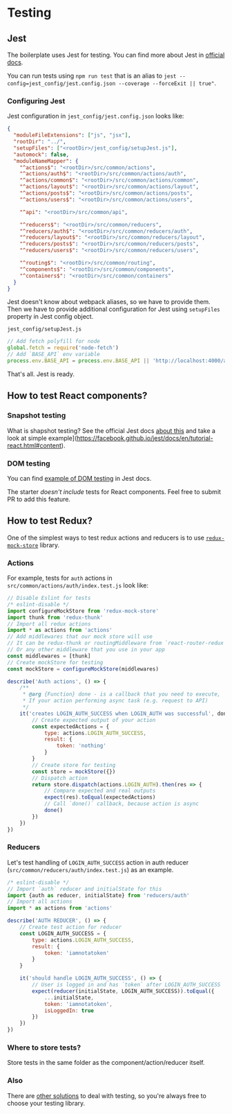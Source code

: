 # Testing

## Jest

The boilerplate uses Jest for testing.
You can find more about Jest in [official docs](https://facebook.github.io/jest/).

You can run tests using `npm run test` that is an alias to `jest --config=jest_config/jest.config.json --coverage --forceExit || true"`.

### Configuring Jest

Jest configuration in `jest_config/jest.config.json` looks like:
```json
{
  "moduleFileExtensions": ["js", "jsx"],
  "rootDir": "../",
  "setupFiles": ["<rootDir>/jest_config/setupJest.js"],
  "automock": false,
  "moduleNameMapper": {
    "^actions$": "<rootDir>/src/common/actions",
    "^actions/auth$": "<rootDir>/src/common/actions/auth",
    "^actions/common$": "<rootDir>/src/common/actions/common",
    "^actions/layout$": "<rootDir>/src/common/actions/layout",
    "^actions/posts$": "<rootDir>/src/common/actions/posts",
    "^actions/users$": "<rootDir>/src/common/actions/users",

    "^api": "<rootDir>/src/common/api",

    "^reducers$": "<rootDir>/src/common/reducers",
    "^reducers/auth$": "<rootDir>/src/common/reducers/auth",
    "^reducers/layout$": "<rootDir>/src/common/reducers/layout",
    "^reducers/posts$": "<rootDir>/src/common/reducers/posts",
    "^reducers/users$": "<rootDir>/src/common/reducers/users",

    "^routing$": "<rootDir>/src/common/routing",
    "^components$": "<rootDir>/src/common/components",
    "^containers$": "<rootDir>/src/common/containers"
  }
}
```
Jest doesn't know about webpack aliases, so we have to provide them.   
Then we have to provide additional configuration for Jest using `setupFiles` property in Jest config object.

`jest_config/setupJest.js`
```js
// Add fetch polyfill for node
global.fetch = require('node-fetch')
// Add `BASE_API` env variable
process.env.BASE_API = process.env.BASE_API || 'http://localhost:4000/api/v1'
```

That's all. Jest is ready.

## How to test React components?

### Snapshot testing
What is shapshot testing? See the official Jest docs [about this](https://facebook.github.io/jest/docs/snapshot-testing.html) and take a look at simple example](https://facebook.github.io/jest/docs/en/tutorial-react.html#content).


### DOM testing
You can find [example of DOM testing](https://facebook.github.io/jest/docs/en/tutorial-react.html#dom-testing) in Jest docs.


The starter *doesn't include* tests for React components. Feel free to submit PR to add this feature.

## How to test Redux?

One of the simplest ways to test redux actions and reducers is to use [`redux-mock-store`](https://github.com/Metnew/react-semantic.ui-starter/blob/master/src/common/actions/auth/index.test.js) library.

### Actions
For example, tests for `auth` actions in `src/common/actions/auth/index.test.js` look like:
```js
// Disable Eslint for tests
/* eslint-disable */
import configureMockStore from 'redux-mock-store'
import thunk from 'redux-thunk'
// Import all redux actions
import * as actions from 'actions'
// Add middlewares that our mock store will use
// It can be redux-thunk or routingMiddleware from `react-router-redux`
// Or any other middleware that you use in your app
const middlewares = [thunk]
// Create mockStore for testing
const mockStore = configureMockStore(middlewares)

describe('Auth actions', () => {
	/**
	 * @arg {Function} done - is a callback that you need to execute,
	 * If your action performing async task (e.g. request to API)
	 */
	it('creates LOGIN_AUTH_SUCCESS when LOGIN_AUTH was successful', done => {
		// Create expected output of your action
		const expectedActions = {
			type: actions.LOGIN_AUTH_SUCCESS,
			result: {
				token: 'nothing'
			}
		}
		// Create store for testing
		const store = mockStore({})
		// Dispatch action
		return store.dispatch(actions.LOGIN_AUTH).then(res => {
			// Compare expected and real outputs
			expect(res).toEqual(expectedActions)
			// Call `done()` callback, because action is async
			done()
		})
	})
})
```

### Reducers
Let's test handling of `LOGIN_AUTH_SUCCESS` action in auth reducer (`src/common/reducers/auth/index.test.js`) as an example.
```javascript
/* eslint-disable */
// Import `auth` reducer and initialState for this
import {auth as reducer, initialState} from 'reducers/auth'
// Import all actions
import * as actions from 'actions'

describe('AUTH REDUCER', () => {
	// Create test action for reducer
	const LOGIN_AUTH_SUCCESS = {
		type: actions.LOGIN_AUTH_SUCCESS,
		result: {
			token: 'iamnotatoken'
		}
	}

	it('should handle LOGIN_AUTH_SUCCESS', () => {
		// User is logged in and has `token` after LOGIN_AUTH_SUCCESS
		expect(reducer(initialState, LOGIN_AUTH_SUCCESS)).toEqual({
			...initialState,
			token: 'iamnotatoken',
			isLoggedIn: true
		})
	})
})
```

### Where to store tests?
Store tests in the same folder as the component/action/reducer itself.

### Also
There are [other solutions](https://github.com/brillout/awesome-react-components#test) to deal with testing, so you're always free to choose your testing library.

